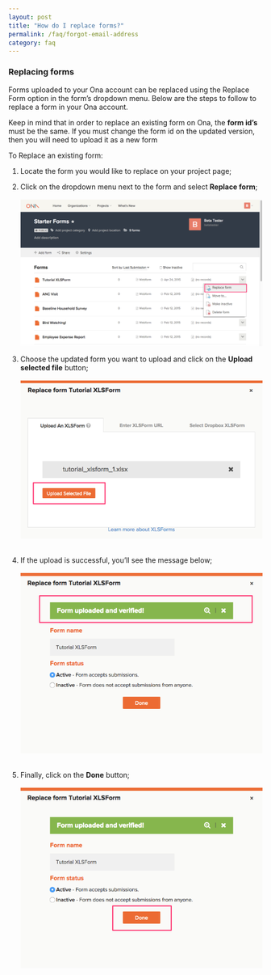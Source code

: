 ```yaml
---
layout: post
title: "How do I replace forms?"
permalink: /faq/forgot-email-address
category: faq
---
```


### Replacing forms

Forms uploaded to your Ona account can be replaced using the Replace Form option in the form’s dropdown menu.  Below are the steps to follow to replace a form in your Ona account.  

Keep in mind that in order to replace an existing form on Ona, the **form id’s** must be the same.  If you must change the form id on the updated version, then you will need to upload it as a new form

To Replace an existing form: 

1. Locate the form you would like to replace on your project page;
1. Click on the dropdown menu next to the form and select **Replace form**;
<br><br>
![](/content/screenshots/faq_replace_form_1.png)

1. Choose the updated form you want to upload and click on the **Upload selected file** button;
<br><br>
![](/content/screenshots/faq_replace_form_2.png)
<br><br>
1. If the upload is successful, you’ll see the message below;
<br><br>
![](/content/screenshots/faq_replace_form_3.png)
<br><br>
1. Finally, click on the **Done** button;
<br><br>
![](/content/screenshots/faq_replace_form_4.png)







